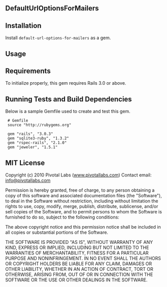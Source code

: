 ## DefaultUrlOptionsForMailers

## Installation
Install `default-url-options-for-mailers` as a gem.

## Usage


## Requirements
To initialize properly, this gem requires Rails 3.0 or above.

## Running Tests and Build Dependencies
Below is a sample Gemfile used to create and test this gem.

     # Gemfile
     source "http://rubygems.org"
     
     gem "rails", "3.0.3"
     gem "sqlite3-ruby", "1.3.2"
     gem "rspec-rails", "2.1.0"
     gem "jeweler", "1.5.1"

## MIT License

Copyright (c) 2010 Pivotal Labs (www.pivotallabs.com)
Contact email: info@pivotallabs.com

Permission is hereby granted, free of charge, to any person
obtaining a copy of this software and associated documentation
files (the "Software"), to deal in the Software without
restriction, including without limitation the rights to use,
copy, modify, merge, publish, distribute, sublicense, and/or sell
copies of the Software, and to permit persons to whom the
Software is furnished to do so, subject to the following
conditions:

The above copyright notice and this permission notice shall be
included in all copies or substantial portions of the Software.

THE SOFTWARE IS PROVIDED "AS IS", WITHOUT WARRANTY OF ANY KIND,
EXPRESS OR IMPLIED, INCLUDING BUT NOT LIMITED TO THE WARRANTIES
OF MERCHANTABILITY, FITNESS FOR A PARTICULAR PURPOSE AND
NONINFRINGEMENT. IN NO EVENT SHALL THE AUTHORS OR COPYRIGHT
HOLDERS BE LIABLE FOR ANY CLAIM, DAMAGES OR OTHER LIABILITY,
WHETHER IN AN ACTION OF CONTRACT, TORT OR OTHERWISE, ARISING
FROM, OUT OF OR IN CONNECTION WITH THE SOFTWARE OR THE USE OR
OTHER DEALINGS IN THE SOFTWARE.
